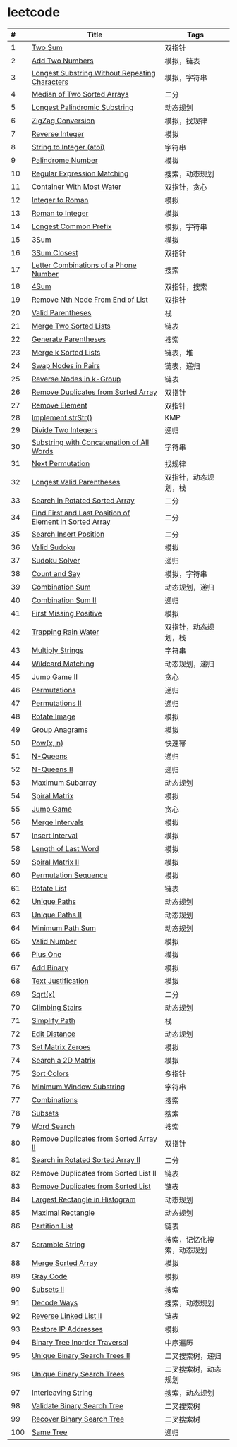 # leetcode

| #    | **Title**                     | Tags   |
| :--- | ------------------------------------------------------------ | ------ |
| 1    | [Two Sum](1-20.md)    | 双指针 |
| 2    | [Add Two Numbers](1-20.md)      | 模拟，链表 |
| 3    | [Longest Substring Without Repeating Characters](1-20.md)      | 模拟，字符串 |
| 4    | [Median of Two Sorted Arrays](1-20.md)     | 二分 |
| 5    | [Longest Palindromic Substring](1-20.md)      | 动态规划 |
| 6    | [ZigZag Conversion](1-20.md)     | 模拟，找规律 |
| 7    | [Reverse Integer](1-20.md)     | 模拟 |
| 8    | [String to Integer (atoi)](1-20.md)      | 字符串 |
| 9    | [Palindrome Number ](1-20.md)    | 模拟 |
| 10    |[Regular Expression Matching](1-20.md)    | 搜索，动态规划 |
| 11    | [Container With Most Water](1-20.md)    | 双指针，贪心 |
| 12    | [Integer to Roman](1-20.md)    | 模拟 |
| 13    | [Roman to Integer ](1-20.md)      | 模拟 |
| 14    | [Longest Common Prefix](1-20.md)   | 模拟，字符串 |
| 15    | [3Sum](1-20.md) | 模拟 |
| 16    | [3Sum Closest ](1-20.md) | 双指针 |
| 17    | [Letter Combinations of a Phone Number](1-20.md)   | 搜索 |
| 18    | [4Sum ](1-20.md)| 双指针，搜索 |
| 19    | [Remove Nth Node From End of List](1-20.md) | 双指针 |
| 20    | [Valid Parentheses](1-20.md) | 栈 |
| 21    | [Merge Two Sorted Lists ](21-40.md) | 链表 |
| 22    | [Generate Parentheses](21-40.md)  | 搜索 |
| 23    | [Merge k Sorted Lists](21-40.md) | 链表，堆 |
| 24    | [Swap Nodes in Pairs ](21-40.md) | 链表，递归 |
| 25    | [Reverse Nodes in k-Group ](21-40.md)  | 链表 |
| 26    | [Remove Duplicates from Sorted Array ](21-40.md)   | 双指针 |
| 27    | [Remove Element ](21-40.md) | 双指针 |
| 28    | [Implement strStr() ](21-40.md)  | KMP |
| 29    | [Divide Two Integers ](21-40.md)  | 递归 |
| 30    | [Substring with Concatenation of All Words](21-40.md)  | 字符串 |
| 31    | [Next Permutation    	](21-40.md)  | 找规律 |
| 32    | [Longest Valid Parentheses    	](21-40.md)  | 双指针，动态规划，栈 |
| 33    | [Search in Rotated Sorted Array    	](21-40.md)  | 二分 |
| 34    | [Find First and Last Position of Element in Sorted Array    	](21-40.md)  | 二分 |
| 35    | [Search Insert Position    	](21-40.md)  | 二分 |
| 36    | [Valid Sudoku    	](21-40.md)  | 模拟 |
| 37    | [Sudoku Solver    	](21-40.md)  | 递归 |
| 38    | [Count and Say    	](21-40.md)  | 模拟，字符串 |
| 39    | [Combination Sum    	](21-40.md)  | 动态规划，递归 |
| 40    | [Combination Sum II    	](21-40.md)  | 递归 |
| 41    | [First Missing Positive    	](41-60.md)  | 模拟 |
| 42    | [Trapping Rain Water    	](41-60.md)  | 双指针，动态规划，栈 |
| 43    | [Multiply Strings    	](41-60.md)  | 字符串 |
| 44    | [Wildcard Matching    	](41-60.md)  | 动态规划，递归 |
| 45    | [Jump Game II    	](41-60.md)  | 贪心 |
| 46   | [Permutations    	](41-60.md)  | 递归 |
| 47    | [Permutations II    	](41-60.md)  | 递归 |
| 48    | [Rotate Image    	](41-60.md)  | 模拟 |
| 49    | [Group Anagrams    	](41-60.md)  | 模拟 |
| 50    | [Pow(x, n)    	](41-60.md)  | 快速幂 |
| 51    | [N-Queens    	](41-60.md)  | 递归 |
| 52    | [N-Queens II    	](41-60.md)  | 递归 |
| 53    | [Maximum Subarray    	](41-60.md)  | 动态规划 |
| 54    | [Spiral Matrix    	](41-60.md)  | 模拟 |
| 55    | [Jump Game    	](41-60.md)  | 贪心 |
| 56    | [Merge Intervals    	](41-60.md)  | 模拟 |
| 57    | [Insert Interval    	](41-60.md)  | 模拟 |
| 58    | [Length of Last Word    	](41-60.md)  | 模拟 |
| 59    | [Spiral Matrix II    	](41-60.md)  | 模拟 |
| 60    | [Permutation Sequence    	](41-60.md)  | 模拟 |
| 61    | [Rotate List](61-80.md)  | 链表 |
| 62    | [Unique Paths ](61-80.md)  | 动态规划 |
| 63    | [Unique Paths II](61-80.md)  | 动态规划 |
| 64    | [Minimum Path Sum](61-80.md)  | 动态规划 |
| 65    | [Valid Number](61-80.md)  | 模拟 |
| 66    | [Plus One](61-80.md)  | 模拟 |
| 67    | [Add Binary ](61-80.md)  | 模拟 |
| 68    | [Text Justification ](61-80.md)  | 模拟 |
| 69    | [Sqrt(x)](61-80.md)  | 二分 |
| 70    | [Climbing Stairs](61-80.md)  | 动态规划 |
| 71    | [Simplify Path](61-80.md)  | 栈 |
| 72    | [Edit Distance](61-80.md)  | 动态规划 |
| 73    | [Set Matrix Zeroes ](61-80.md)  | 模拟 |
| 74    | [Search a 2D Matrix](61-80.md)  | 模拟 |
| 75    | [Sort Colors](61-80.md)  | 多指针 |
| 76    | [Minimum Window Substring ](61-80.md)  | 字符串 |
| 77    | [Combinations](61-80.md)  | 搜索 |
| 78    | [Subsets](61-80.md)  | 搜索 |
| 79    | [Word Search](61-80.md)  | 搜索 |
| 80    | [Remove Duplicates from Sorted Array II  ](61-80.md)  | 双指针 |
| 81    | [Search in Rotated Sorted Array II    	](81-100.md)  | 二分 |
| 82    | Remove Duplicates from Sorted List II    	[](81-100.md)  | 链表 |
| 83    | [Remove Duplicates from Sorted List    	](81-100.md)  | 链表 |
| 84    | [Largest Rectangle in Histogram    	](81-100.md)  | 动态规划 |
| 85    | [Maximal Rectangle    	](81-100.md)  | 动态规划 |
| 86    | [Partition List    	](81-100.md)  | 链表 |
| 87    | [Scramble String    	](81-100.md)  | 搜索，记忆化搜索，动态规划 |
| 88    | [Merge Sorted Array    	](81-100.md)  | 模拟 |
| 89    | [Gray Code    	](81-100.md)  | 模拟 |
| 90    | [Subsets II    	](81-100.md)  | 搜索 |
| 91    | [Decode Ways    	](81-100.md)  | 搜索，动态规划 |
| 92    | [Reverse Linked List II    	](81-100.md)  | 链表 |
| 93    | [Restore IP Addresses    	](81-100.md)  | 模拟 |
| 94    | [Binary Tree Inorder Traversal    	](81-100.md)  | 中序遍历 |
| 95    | [Unique Binary Search Trees II    	](81-100.md)  | 二叉搜索树，递归 |
| 96    | [Unique Binary Search Trees    	](81-100.md)  | 二叉搜索树，动态规划 |
| 97    | [Interleaving String    	](81-100.md)  | 搜索，动态规划 |
| 98    | [Validate Binary Search Tree    	](81-100.md)  | 二叉搜索树 |
| 99    | [Recover Binary Search Tree    	](81-100.md)  | 二叉搜索树 |
| 100    | [Same Tree    	](81-100.md)  | 递归 |



